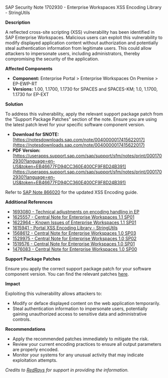 SAP Security Note 1702930 - Enterprise Workspaces XSS Encoding Library - StringUtils

**Description**

A reflected cross-site scripting (XSS) vulnerability has been identified in SAP Enterprise Workspaces. Malicious users can exploit this vulnerability to modify displayed application content without authorization and potentially steal authentication information from legitimate users. This could allow attackers to impersonate users, including administrators, thereby compromising the security of the application.

**Affected Components**

- **Component:** Enterprise Portal > Enterprise Workspaces On Premise > EP-EWP-RT
- **Versions:** 1.00, 1.1700, 1.1730 for SPACES and SPACES-KM; 1.0, 1.1700, 1.1730 for EP-EXT

**Solution**

To address this vulnerability, apply the relevant support package patch from the "Support Package Patches" section of the note. Ensure you are using the latest patch level for your specific software component version.

- **Download for SNOTE:** [https://notesdownloads.sap.com/note/0040000017415622017](https://notesdownloads.sap.com/note/0040000017415622017)
- **PDF Version:** [https://userapps.support.sap.com/sap/support/sfm/notes/print/0001702930?language=en-US&token=EB46677FD94CC360E400CF9F8D24B391](https://userapps.support.sap.com/sap/support/sfm/notes/print/0001702930?language=en-US&token=EB46677FD94CC360E400CF9F8D24B391)

Refer to [SAP Note 866020](https://me.sap.com/notes/866020) for the updated XSS Encoding guide.

**Additional References**

- [1693080 - Technical adjustments on encoding handling in EP](https://me.sap.com/notes/1693080)
- [1625557 - Central Note for Enterprise Workspaces 1.1 SP01](https://me.sap.com/notes/1625557)
- [1622964 - Known Issues of Enterprise Workspaces 1.1 SP01](https://me.sap.com/notes/1622964)
- [1615941 - Portal XSS Encoding Library - StringUtils](https://me.sap.com/notes/1615941)
- [1568612 - Central Note for Enterprise Workspaces 1.0 SP03](https://me.sap.com/notes/1568612)
- [1529975 - Central Note for Enterprise Workspaces 1.0 SP02](https://me.sap.com/notes/1529975)
- [1519576 - Central Note for Enterprise Workspaces 1.0 SP01](https://me.sap.com/notes/1519576)
- [1476083 - Central Note for Enterprise Workspaces 1.0 SP00](https://me.sap.com/notes/1476083)

**Support Package Patches**

Ensure you apply the correct support package patch for your software component version. You can find the relevant patches [here](https://me.sap.com/notes/0040000017415622017).

**Impact**

Exploiting this vulnerability allows attackers to:
- Modify or deface displayed content on the web application temporarily.
- Steal authentication information to impersonate users, potentially gaining unauthorized access to sensitive data and administrative controls.

**Recommendations**

- Apply the recommended patches immediately to mitigate the risk.
- Review your current encoding practices to ensure all output parameters are properly encoded.
- Monitor your systems for any unusual activity that may indicate exploitation attempts.

*Credits to [RedRays](https://redrays.io) for support in providing the information.*